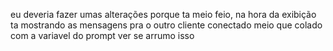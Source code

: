 eu deveria fazer umas alterações porque ta meio feio, na hora da exibição ta mostrando as mensagens pra o outro cliente conectado meio que colado com a variavel do prompt
ver se arrumo isso
